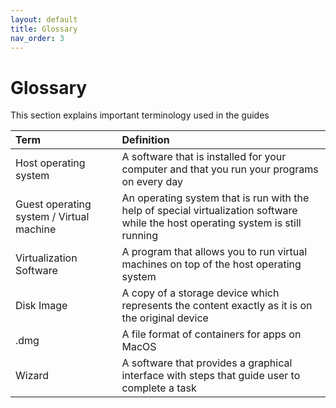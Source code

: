 ```yaml
---
layout: default
title: Glossary
nav_order: 3
---
```


# Glossary
This section explains important terminology used in the guides

| Term         | Definition         |
|:-------------|:------------------|
| Host operating system           | A software that is installed for your computer and that you run your programs on every day  |
| Guest operating system / Virtual machine | An operating system that is run with the help of special virtualization software while the host operating system is still running   |
| Virtualization Software           | A program that allows you to run virtual machines on top of the host operating system     |
| Disk Image | A copy of a storage device which represents the content exactly as it is on the original device |
| .dmg | A file format of containers for apps on MacOS |
| Wizard | A software that provides a graphical interface with steps that guide user to complete a task |

